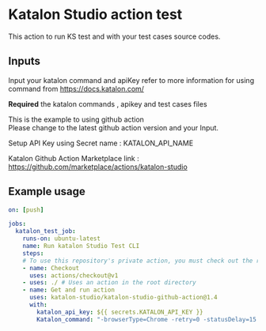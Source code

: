 # Katalon Studio action test

This action to run KS test and with your test cases source codes. 

## Inputs

Input your katalon command and apiKey
refer to more information for using command from https://docs.katalon.com/

**Required** the katalon commands , apikey and test cases files 


This is the example to using github action <br>
Please change to the latest github action version and your Input. <br>

Setup API Key using Secret name :  KATALON_API_NAME

Katalon Github Action Marketplace link :  https://github.com/marketplace/actions/katalon-studio



## Example usage
```yaml
on: [push]

jobs:
  katalon_test_job:
    runs-on: ubuntu-latest
    name: Run katalon Studio Test CLI
    steps:
    # To use this repository's private action, you must check out the repository
    - name: Checkout
      uses: actions/checkout@v1
    - uses: ./ # Uses an action in the root directory
    - name: Get and run action
      uses: katalon-studio/katalon-studio-github-action@1.4
      with:
        katalon_api_key: ${{ secrets.KATALON_API_KEY }}
        Katalon_command: "-browserType=Chrome -retry=0 -statusDelay=15 -testSuitePath=Test Suites/TS_RegressionTest"
```
